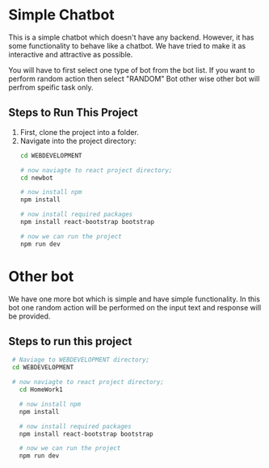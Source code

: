 # Simple Chatbot

This is a simple chatbot which doesn't have any backend. However, it has some functionality to behave like a chatbot. We have tried to make it as interactive and attractive as possible.

You will have to first select one type of bot from the bot list. If you want to perform random action then select "RANDOM" Bot other wise other bot will perfrom speific task only.

## Steps to Run This Project

1. First, clone the project into a folder.
2. Navigate into the project directory:
   ```bash
   cd WEBDEVELOPMENT

   # now naviagte to react project directory;
   cd newbot

   # now install npm
   npm install

   # now install required packages
   npm install react-bootstrap bootstrap

   # now we can run the project
   npm run dev
   ```

# Other bot
We have one more bot which is simple and have simple functionality. In this bot one random action will be performed on the input text and response will be provided.

## Steps to run this project

```bash
 # Naviage to WEBDEVELOPMENT directory;
 cd WEBDEVELOPMENT

 # now naviagte to react project directory;
   cd HomeWork1

   # now install npm
   npm install

   # now install required packages
   npm install react-bootstrap bootstrap

   # now we can run the project
   npm run dev
   ```
